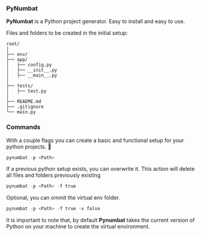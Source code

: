 ### PyNumbat

__PyNumbat__ is a Python project generator. Easy to install and easy to use.

Files and folders to be created in the initial setup:

```
root/
│
├── env/
├── app/
│   ├── config.py
│   ├── __init__.py
│   ├── __main__.py
│
├── tests/
│   ├── test.py
│
├── README.md
├── .gitignore
└── main.py
```

### Commands

With a couple flags you can create a basic and functional setup for your python projects.  🐍


```python
pynumbat -p <Path>

```

If a previous python setup exists, you can overwrite it. This action will delete all files and folders previously existing

```python
pynumbat -p <Path> -f true
```

Optional, you can ommit the virtual env folder.

```python
pynumbat -p <Path> -f true -v false
```

It is important to note that, by default __Pynumbat__ takes the current version of Python on your machine to create the virtual environment.

